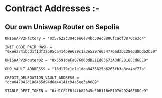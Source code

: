 # Contract Addresses :-

## Our own Uniswap Router on Sepolia

```
UNISWAPV2Factory = "0x57a22c304cee6e74bc50ec8806fcacf3870ce3c4"
```

```
INIT_CODE_PAIR_HASH = "0xeea741bcd1f1df3a695ca414b9e629c1a3e5297e654776ad3bc28e3d8bdb2b59"
```

```
UNISWAPV2Router02 = "0x5591deFa076063dD21Ed85673A3dF2816ECd6EE9"
```

```
GHO_VAULT_ADDRESSS = "18d179c1c1e1dea8435625b6265fb3a8ea4bf77a"
```

```
CREDIT_DELEGATION_VAULT_ADDRESS = "dca047042d188465d94d6a44141c94a5ee3ab889"
```

```
STABLE_DEBT_TOKEN = "0xd1CF2FBf4fb82045eE0B116eB107d29246E8DCe9"
```